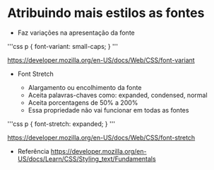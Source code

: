 # Atribuindo mais estilos as fontes

- Faz variações na apresentação da fonte

'''css
p {
	font-variant: small-caps;
}
'''

https://developer.mozilla.org/en-US/docs/Web/CSS/font-variant

- Font Stretch

    * Alargamento ou encolhimento da fonte
    * Aceita palavras-chaves como: expanded, condensed, normal
    * Aceita porcentagens de 50% a 200%
    * Essa propriedade não vai funcionar em todas as fontes

'''css
p {
	font-stretch: expanded;
}
'''

https://developer.mozilla.org/en-US/docs/Web/CSS/font-stretch

- Referência
https://developer.mozilla.org/en-US/docs/Learn/CSS/Styling_text/Fundamentals